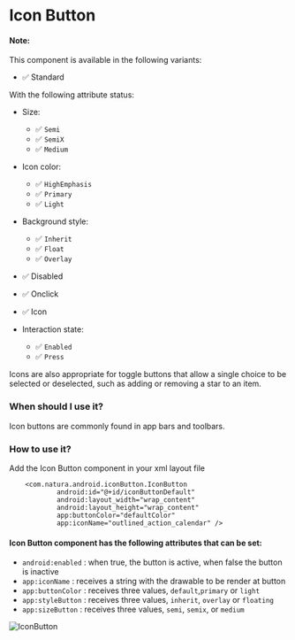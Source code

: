 # Icon Button

#### Note:

This component is available in the following variants:

* ✅ Standard

With the following attribute status:

* Size:
    * ✅ `Semi`
    * ✅ `SemiX`
    * ✅ `Medium`
    
* Icon color:
    * ✅ `HighEmphasis`
    * ✅ `Primary`
    * ✅ `Light`
    
* Background style:
    * ✅ `Inherit`
    * ✅ `Float`
    * ✅ `Overlay`
    
* ✅ Disabled
* ✅ Onclick
* ✅ Icon

* Interaction state:
    * ✅ `Enabled`
    * ✅ `Press`


Icons are also appropriate for toggle buttons that allow a single choice to be selected or deselected, such as adding or removing a star to an item.

### When should I use it?
Icon buttons are commonly found in app bars and toolbars.

### How to use it?
Add the Icon Button component in your xml layout file

```android
    <com.natura.android.iconButton.IconButton
            android:id="@+id/iconButtonDefault"
            android:layout_width="wrap_content"
            android:layout_height="wrap_content"
            app:buttonColor="defaultColor"
            app:iconName="outlined_action_calendar" />
```
#### Icon Button component has the following attributes that can be set:
- `android:enabled` : when true, the button is active, when false the button is inactive
- `app:iconName` : receives a string with the drawable to be render at button
- `app:buttonColor` : receives three values, `default`,`primary` or `light`
- `app:styleButton` : receives three values, `inherit`, `overlay` or `floating`
- `app:sizeButton` : receives three values, `semi`, `semix`, or `medium`


![IconButton](icon-button.png)